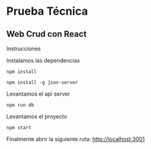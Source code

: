 # Prueba Técnica

## Web Crud con React

Instrucciones

Instalamos las dependencias
```
npm install
```
```
npm install -g json-server
```

Levantamos el api server
```
npm run db
```

Levantamos el proyecto
```
npm start
```
Finalmente abrir la siguiente ruta:
[http://localhost:3001](http://localhost:3001)

